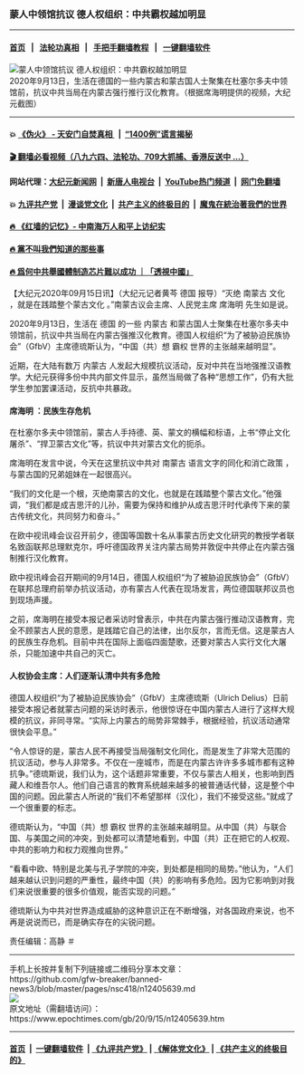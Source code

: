 ### 蒙人中领馆抗议 德人权组织：中共霸权越加明显
------------------------

#### [首页](https://github.com/gfw-breaker/banned-news3/blob/master/README.md) &nbsp;&nbsp;|&nbsp;&nbsp; [法轮功真相](https://github.com/begood0513/basic/blob/master/README.md)  &nbsp;&nbsp;|&nbsp;&nbsp; [手把手翻墙教程](https://github.com/gfw-breaker/guides/wiki)  &nbsp;&nbsp;|&nbsp;&nbsp; [一键翻墙软件](https://github.com/gfw-breaker/nogfw/blob/master/README.md)  



<div><img alt="蒙人中领馆抗议 德人权组织：中共霸权越加明显" class="attachment-djy_600_400 size-djy_600_400 wp-post-image" src="https://i.epochtimes.com/assets/uploads/2020/09/pjimage-2-600x400.jpg"/>
<div class="caption">
 2020年9月13日，生活在德国的一些内蒙古和蒙古国人士聚集在杜塞尔多夫中领馆前，抗议中共当局在内蒙古强行推行汉化教育。（根据席海明提供的视频，大纪元截图）
</div></div><hr/>

#### 💥 [《伪火》 - 天安门自焚真相 ](http://158.247.195.190:10000/videos/blog/weihuo.html)&nbsp; |&nbsp; [“1400例”谎言揭秘  ](http://158.247.195.190:10000/videos/blog/jiexi1400.html)

#### [ 🎬  翻墙必看视频（八九六四、法轮功、709大抓捕、香港反送中 ...）](https://github.com/gfw-breaker/links/blob/master/banned.md)

#### 网站代理：[大纪元新闻网](http://158.247.195.190:10080/gb/) &nbsp;|&nbsp; [新唐人电视台](http://158.247.195.190:8808/gb/)  &nbsp;|&nbsp; [YouTube热门频道](http://158.247.195.190/youtube.html) &nbsp;|&nbsp; [网门免翻墙](http://158.247.195.190:11000/show.aspx?name=ogHome)

#### 💥 [九评共产党](http://158.247.195.190:10000/videos/res/jiuping/)&nbsp; |&nbsp; [漫谈党文化](http://158.247.195.190:10000/videos/res/mtdwh/)&nbsp; |&nbsp; [共产主义的终极目的](http://158.247.195.190:10000/videos/res/zjmd/)&nbsp; |&nbsp; [魔鬼在統治著我們的世界](http://158.247.195.190:10000/videos/res/TheSpecter/)  

#### [ 🔥  《红墙的记忆》- 中南海万人和平上访纪实](http://158.247.195.190:10000/videos/news/../legend/index.html)

#### [ 🔥  黨不叫我們知道的那些事](http://158.247.195.190:10000/videos/news/truth02.html)

#### [ 🔥  爲何中共舉國體制造芯片難以成功 ｜「透視中國」](http://158.247.195.190:10000/videos/news/don03.html)

<div><p>
 【大纪元2020年09月15日讯】（大纪元记者黄芩
 <ok href="https://www.epochtimes.com/gb/tag/%E5%BE%B7%E5%9B%BD.html">
  德国
 </ok>
 报导）“灭绝
 <ok href="https://www.epochtimes.com/gb/tag/%E5%8D%97%E8%92%99%E5%8F%A4.html">
  南蒙古
 </ok>
 文化 ，就是在践踏整个蒙古文化 。”南蒙古议会主席、人民党主席
 <ok href="https://www.epochtimes.com/gb/tag/%E5%B8%AD%E6%B5%B7%E6%98%8E.html">
  席海明
 </ok>
 先生如是说。
</p>
<p>
 2020年9月13日，生活在
 <ok href="https://www.epochtimes.com/gb/tag/%E5%BE%B7%E5%9B%BD.html">
  德国
 </ok>
 的一些
 <ok href="https://www.epochtimes.com/gb/tag/%E5%86%85%E8%92%99%E5%8F%A4.html">
  内蒙古
 </ok>
 和蒙古国人士聚集在杜塞尔多夫中领馆前，抗议中共当局在内蒙古强推汉化教育。德国人权组织“为了被胁迫民族协会”（GfbV）主席德琉斯认为，“中国（共）想
 <ok href="https://www.epochtimes.com/gb/tag/%E9%9C%B8%E6%9D%83.html">
  霸权
 </ok>
 世界的主张越来越明显”。
</p>
<p>
 近期，在大陆有数万
 <ok href="https://www.epochtimes.com/gb/tag/%E5%86%85%E8%92%99%E5%8F%A4.html">
  内蒙古
 </ok>
 人发起大规模抗议活动，反对中共在当地强推汉语教学。大纪元获得多份中共内部文件显示，虽然当局做了各种“思想工作”，仍有大批学生参加罢课活动，反抗中共暴政。
</p>
<h4>
 <ok href="https://www.epochtimes.com/gb/tag/%E5%B8%AD%E6%B5%B7%E6%98%8E.html">
  席海明
 </ok>
 ：民族生存危机
</h4>
<p>
 在杜塞尔多夫中领馆前，蒙古人手持德、英、蒙文的横幅和标语，上书“停止文化屠杀”、“捍卫蒙古文化”等，抗议中共对蒙古文化的扼杀。
</p>
<p>
 席海明在发言中说，今天在这里抗议中共对
 <ok href="https://www.epochtimes.com/gb/tag/%E5%8D%97%E8%92%99%E5%8F%A4.html">
  南蒙古
 </ok>
 语言文字的同化和消亡政策 ，与蒙古国的兄弟姐妹在一起很高兴。
</p>
<p>
 “我们的文化是一个根，灭绝南蒙古的文化，也就是在践踏整个蒙古文化。”他强调，“我们都是成吉思汗的儿孙，需要为保持和维护从成吉思汗时代承传下来的蒙古传统文化，共同努力和奋斗。”
</p>
<p>
 在欧中视讯峰会议召开前夕，德国等国数十名从事蒙古历史文化研究的教授学者联名致函联邦总理默克尔，呼吁德国政界关注内蒙古局势并敦促中共停止在内蒙古强制推行汉化教育。
</p>
<p>
 欧中视讯峰会召开期间的9月14日，德国人权组织“为了被胁迫民族协会”（GfbV）在联邦总理府前举办抗议活动，亦有蒙古人代表在现场发言，两位德国联邦议员也到现场声援。
</p>
<p>
 之前，席海明在接受本报记者采访时曾表示，中共在内蒙古强行推动汉语教育，完全不顾蒙古人民的意愿，是践踏它自己的法律，出尔反尔，言而无信。这是蒙古人的民族生存危机。目前中共在国际上面临四面楚歌，还要对蒙古人实行文化大屠杀，只能加速中共自己的灭亡。
</p>
<h4>
 人权协会主席：人们逐渐认清中共有多危险
</h4>
<p>
 德国人权组织“为了被胁迫民族协会”（GfbV）主席德琉斯（Ulrich Delius）日前接受本报记者就蒙古问题的采访时表示，他很惊讶在中国内蒙古人进行了这样大规模的抗议，非同寻常。“实际上内蒙古的局势非常棘手，根据经验，抗议活动通常很快会平息。”
</p>
<p>
 “令人惊讶的是，蒙古人民不再接受当局强制文化同化，而是发生了非常大范围的抗议活动，参与人非常多。不仅在一座城市，而是在内蒙古许许多多城市都有这种抗争。”德琉斯说，我们认为，这个话题非常重要，不仅与蒙古人相关，也影响到西藏人和维吾尔人。他们自己语言的教育系统越来越多的被普通话代替，这是整个中国的问题。因此蒙古人所说的“我们不希望那样（汉化），我们不接受这些。”就成了一个很重要的标志。
</p>
<p>
 德琉斯认为，“中国（共）想
 <ok href="https://www.epochtimes.com/gb/tag/%E9%9C%B8%E6%9D%83.html">
  霸权
 </ok>
 世界的主张越来越明显。从中国（共）与联合国、与美国之间的冲突，到处都可以清楚地看到，中国（共）正在把它的人权观、中共的影响力和权力观推向世界。”
</p>
<p>
 “看看中欧、特别是北美与孔子学院的冲突，到处都是相同的局势。”他认为，“人们越来越认识到问题的严重性，最终中国（共）的影响有多危险。因为它影响到对我们来说很重要的很多价值观，能否实现的问题。”
</p>
<p>
 德琉斯认为中共对世界造成威胁的这种意识正在不断增强，对各国政府来说，也不再是说说而已，而是确实存在的尖锐问题。
</p>
<p>
 责任编辑：高静 ＃
</p>
</div>
<hr/>
手机上长按并复制下列链接或二维码分享本文章：<br/>
https://github.com/gfw-breaker/banned-news3/blob/master/pages/nsc418/n12405639.md <br/>
<a href='https://github.com/gfw-breaker/banned-news3/blob/master/pages/nsc418/n12405639.md'><img src='https://github.com/gfw-breaker/banned-news3/blob/master/pages/nsc418/n12405639.md.png'/></a> <br/>
原文地址（需翻墙访问）：https://www.epochtimes.com/gb/20/9/15/n12405639.htm


------------------------
#### [首页](https://github.com/gfw-breaker/banned-news3/blob/master/README.md) &nbsp;|&nbsp; [一键翻墙软件](https://github.com/gfw-breaker/nogfw/blob/master/README.md) &nbsp;| [《九评共产党》](https://github.com/gfw-breaker/9ping.md/blob/master/README.md#九评之一评共产党是什么) | [《解体党文化》](https://github.com/gfw-breaker/jtdwh.md/blob/master/README.md) | [《共产主义的终极目的》](https://github.com/gfw-breaker/gczydzjmd.md/blob/master/README.md)


<img src='http://gfw-breaker.win/banned-news3/pages/nsc418/n12405639.md' width='0px' height='0px'/>
